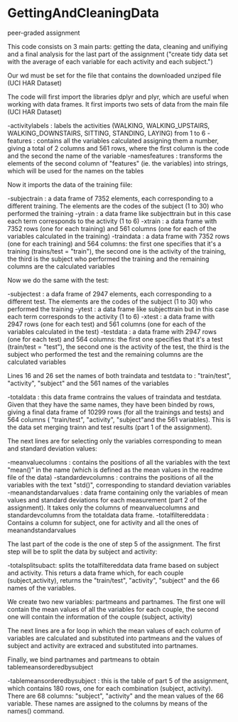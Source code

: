 # GettingAndCleaningData
peer-graded assignment

This code consists on 3 main parts: getting the data, cleaning and unifiying and a final analysis for the last part of the assignment ("create tidy data set with the average of each variable for each activity and each subject.")

Our wd must be set for the file that contains the downloaded unziped file (UCI HAR Dataset)

The code will first import the libraries dplyr and plyr, which are useful when working with data frames. It first imports two sets of data from the main file (UCI HAR Dataset)

-activitylabels : labels the activities (WALKING, WALKING_UPSTAIRS, WALKING_DOWNSTAIRS, SITTING, STANDING, LAYING) from 1 to 6
-features : contains all the variables calculated assigning them a number, giving a total of 2 columns and 561 rows, where the first column is the code and the second the name of the variable
-namesfeatures : transforms the elements of the second column of "features" (ie. the variables) into strings, which will be used for the names on the tables

Now it imports the data of the training fiile:

-subjectrain : a data frame of 7352 elements, each corresponding to a different training. The elements are the codes of the subject (1 to 30) who performed the training
-ytrain : a data frame like subjecttrain but in this case each term corresponds to the activity (1 to 6)
-xtrain : a data frame with 7352 rows (one for each training) and 561 columns (one for each of the variables calculated in the training)
-traindata : a data frame with 7352 rows (one for each training) and 564 columns: the first one specifies that it's a training (trains/test = "train"), the second one is the activity of the training, the third is the subject who performed the training and the remaining columns are the calculated variables

Now we do the same with the test:

-subjectest : a dafa frame of 2947 elements, each corresponding to a different test. The elements are the codes of the subject (1 to 30) who performed the training
-ytest : a data frame like subjecttrain but in this case each term corresponds to the activity (1 to 6)
-xtest : a data frame with 2947 rows (one for each test) and 561 columns (one for each of the variables calculated in the test)
-testdata : a data frame with 2947 rows (one for each test) and 564 columns: the first one specifies that it's a test (train/test = "test"), the second one is the activity of the test, the third is the subject who performed the test and the remaining columns are the calculated variables

Lines 16 and 26 set the names of both traindata and testdata to : "train/test", "activity", "subject" and the 561 names of the variables

-totaldata : this data frame contrains the values of traindata and testdata. Given that they have the same names, they have been binded by rows, giving a final data frame of 10299 rows (for all the trainings and tests) and 564 columns ( "train/test", "activity", "subject"and the 561 variables). This is the data set merging trainn and test results (part 1 of the assignment).

The next lines are for selecting only the variables corresponding to mean and standard deviation values:

-meanvaluecolumns : contains the positions of all the variables with the text "mean()" in the name (which is defined as the mean values in the readme file of the data)
-standardevcolumns : contrains the positions of all the variables with the text "std()", corresponding to standard deviation variables
-meanandstandarvalues : data frame containing only the variables of mean values and standard deviations for each measurement (part 2 of the assignment). It takes only the columns of meanvaluecolumns and standardevcolumns from the totaldata data frame.
-totalfiltereddata : Contains a column for subject, one for activity and all the ones of meanandstandarvalues

The last part of the code is the one of step 5 of the assignment. The first step will be to split the data by subject and activity:

-totalsplitsubact: splits the totalfiltereddata data frame based on subject and activity. This returs a data frame which, for each couple (subject,activity), returns the  "train/test", "activity", "subject" and the 66 names of the variables.

We create two new variables: partmeans and partnames. The first one will contain the mean values of all the variables for each couple, the second one will contain the information of the couple (subject, activity)

The next lines are a for loop in which the mean values of each column of variables are calculated and substituted into partmeans and the values of subject and activity are extraced and substituted into partnames.

Finally, we bind partnames and partmeans to obtain tablemeansorderedbysubject

-tablemeansorderedbysubject : this is the table of part 5 of the assignment, which contains 180 rows, one for each combination (subject, activity). There are 68 columns: "subject", "activity" and the mean values of the 66 variable. These names are assigned to the columns by means of the names() command.








